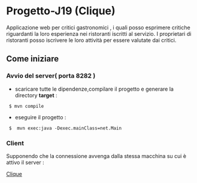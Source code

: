 # Progetto-J19 (Clique)
Applicazione web  per critici gastronomici , i quali posso esprimere critiche riguardanti la loro esperienza nei ristoranti iscritti al servizio. I proprietari di ristoranti posso iscrivere le loro attività per essere valutate dai critici.

## Come iniziare
### Avvio del server( porta 8282 )
- scaricare tutte le dipendenze,compilare il progetto e generare la directory **target** :

``` $ mvn compile```

- eseguire il progetto :

``` $  mvn exec:java -Dexec.mainClass=net.Main```
### Client
Supponendo che la connessione avvenga dalla stessa macchina su cui è attivo il server :

[Clique](http://localhost:8282/home)
